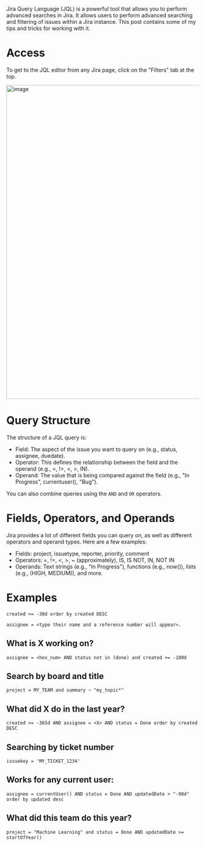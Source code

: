
Jira Query Language (JQL) is a powerful tool that allows you to perform advanced searches in Jira. It allows users to perform advanced searching and filtering of issues within a Jira instance. This post contains some of my tips and tricks for working with it.

# Access

To get to the JQL editor from any Jira page, click on the "Filters" tab at the top.

<img width="822" alt="image" src="https://github.com/jss367/jss367.github.io/assets/3067731/4b943dbb-3e33-43f3-bddd-d8b36d417fe3">

# Query Structure

The structure of a JQL query is:

* Field: The aspect of the issue you want to query on (e.g., status, assignee, duedate).
* Operator: This defines the relationship between the field and the operand (e.g., =, !=, <, >, IN).
* Operand: The value that is being compared against the field (e.g., "In Progress", currentuser(), "Bug").

You can also combine queries using the `AND` and `OR` operators.

# Fields, Operators, and Operands

Jira provides a lot of different fields you can query on, as well as different operators and operand types. Here are a few examples:

* Fields: project, issuetype, reporter, priority, comment
* Operators: =, !=, <, >, ~ (approximately), IS, IS NOT, IN, NOT IN
* Operands: Text strings (e.g., "In Progress"), functions (e.g., now()), lists (e.g., (HIGH, MEDIUM)), and more.

# Examples

```jql
created >= -30d order by created DESC
```


```jql
assignee = <type their name and a reference number will appear>.  
```
## What is X working on?

```jql
assignee = <hex_num> AND status not in (done) and created >= -100d
```
  
## Search by board and title
```jql
project = MY_TEAM and summary ~ "my_topic*"
```

## What did X do in the last year?

```jql
created >= -365d AND assignee = <X> AND status = Done order by created DESC
```

## Searching by ticket number

```jql
issuekey = 'MY_TICKET_1234'
```

## Works for any current user:
```jql
assignee = currentUser() AND status = Done AND updatedDate > "-90d" order by updated desc
```
## What did this team do this year?

```jql
project = "Machine Learning" and status = Done AND updatedDate >= startOfYear()
```

